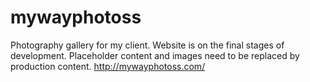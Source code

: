 # mywayphotoss
Photography gallery for my client.
Website is on the final stages of development. Placeholder content and images need to be replaced by production content.
http://mywayphotoss.com/
